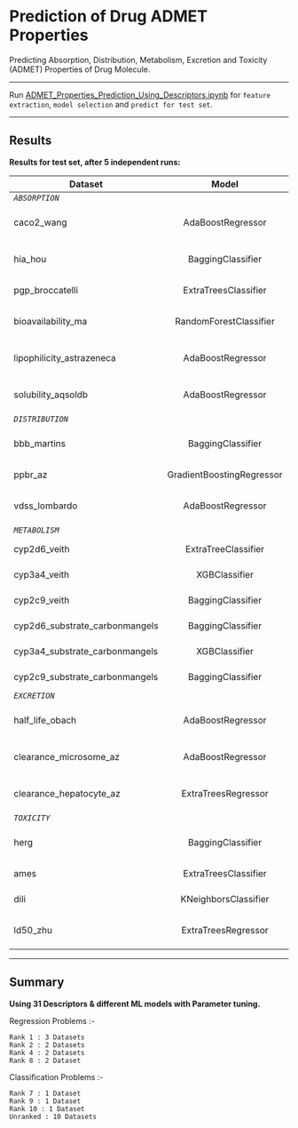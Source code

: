# Prediction of Drug ADMET Properties
Predicting Absorption, Distribution, Metabolism, Excretion and Toxicity (ADMET) Properties of Drug Molecule.

---

Run [ADMET_Properties_Prediction_Using_Descriptors.ipynb](https://github.com/NilavoBoral/Therapeutics-Data-Commons/blob/main/ADMET_Properties_Prediction_Using_Descriptors.ipynb) for `feature extraction`, `model selection` and `predict for test set`.

---
## Results
**Results for test set, after 5 independent runs:**

| **Dataset**                    | Model                     |Matric      | Score         | Rank |
| ------------------------------ |:-------------------------:|:----------:|:-------------:|:----:|
| *`ABSORPTION`*                                                                                 |
| caco2_wang                     | AdaBoostRegressor         | MAE ↓      | 0.321 ± 0.005 | 2    |
| hia_hou                        | BaggingClassifier         | AUROC ↑    | 0.818 ± 0.01  | 9    |
| pgp_broccatelli                | ExtraTreesClassifier      | AUROC ↑    | 0.818 ± 0.0   | -    |
| bioavailability_ma             | RandomForestClassifier    | AUROC ↑    | 0.523 ± 0.011 | -    |
| lipophilicity_astrazeneca      | AdaBoostRegressor         | MAE ↓      | 0.617 ± 0.003 | 8    |
| solubility_aqsoldb             | AdaBoostRegressor         | MAE ↓      | 0.828 ± 0.002 | 4    |
| *`DISTRIBUTION`*                                                                               |
| bbb_martins                    | BaggingClassifier         | AUROC ↑    | 0.811 ± 0.013 | 10   |
| ppbr_az                        | GradientBoostingRegressor | MAE ↓      | 9.185 ± 0.0   | 2    |
| vdss_lombardo                  | AdaBoostRegressor         | SPEARMAN ↑ | 0.627 ± 0.01  | 1    |
| *`METABOLISM`*                                                                                 |
| cyp2d6_veith                   | ExtraTreeClassifier       | AUPRC ↑    | 0.358 ± 0.0   | -    |
| cyp3a4_veith                   | XGBClassifier             | AUPRC ↑    | 0.654 ± 0.0   | -    |
| cyp2c9_veith                   | BaggingClassifier         | AUPRC ↑    | 0.556 ± 0.0   | -    |
| cyp2d6_substrate_carbonmangels | BaggingClassifier         | AUPRC ↑    | 0.605 ± 0.0   | -    |
| cyp3a4_substrate_carbonmangels | XGBClassifier             | AUROC ↑    | 0.556 ± 0.0   | 7    |
| cyp2c9_substrate_carbonmangels | BaggingClassifier         | AUPRC ↑    | 0.281 ± 0.0   | -    |
| *`EXCRETION`*                                                                                  |
| half_life_obach                | AdaBoostRegressor         | SPEARMAN ↑ | 0.438 ± 0.011 | 1    |
| clearance_microsome_az         | AdaBoostRegressor         | SPEARMAN ↑ | 0.518 ± 0.005 | 8    |
| clearance_hepatocyte_az        | ExtraTreesRegressor       | SPEARMAN ↑ | 0.44 ± 0.003  | 1    |
| *`TOXICITY`*                                                                                   |
| herg                           | BaggingClassifier         | AUROC ↑    | 0.715 ± 0.011 | -    |
| ames                           | ExtraTreesClassifier      | AUROC ↑    | 0.716 ± 0.0   | -    |
| dili                           | KNeighborsClassifier      | AUROC ↑    | 0.7 ± 0.0     | -    |
| ld50_zhu                       | ExtraTreesRegressor       | MAE ↓      | 0.636 ± 0.001 | 4    |

---
## Summary
**Using 31 Descriptors & different ML models with Parameter tuning.**

  Regression Problems :-
  
    Rank 1 : 3 Datasets
    Rank 2 : 2 Datasets
    Rank 4 : 2 Datasets
    Rank 8 : 2 Dataset

  Classification Problems :-
  
    Rank 7 : 1 Dataset
    Rank 9 : 1 Dataset
    Rank 10 : 1 Dataset
    Unranked : 10 Datasets
